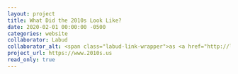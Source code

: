 ```yaml
---
layout: project
title: What Did the 2010s Look Like?
date: 2020-02-01 00:00:00 -0500
categories: website
collaborator: Labud
collaborator_alt: <span class="labud-link-wrapper">as <a href="http://labud.nyc">Labud</a></span>
project_url: https://www.2010s.us
read_only: true
---
```

